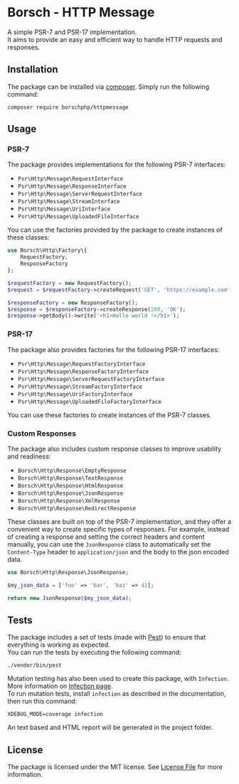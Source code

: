 # Borsch - HTTP Message

A simple PSR-7 and PSR-17 implementation.  
It aims to provide an easy and efficient way to handle HTTP requests and responses.

## Installation

The package can be installed via [composer](https://getcomposer.org/). Simply run the following command:

`composer require borschphp/httpmessage`

## Usage

### PSR-7

The package provides implementations for the following PSR-7 interfaces:

- `Psr\Http\Message\RequestInterface`
- `Psr\Http\Message\ResponseInterface`
- `Psr\Http\Message\ServerRequestInterface`
- `Psr\Http\Message\StreamInterface`
- `Psr\Http\Message\UriInterface`
- `Psr\Http\Message\UploadedFileInterface`

You can use the factories provided by the package to create instances of these classes:

```php
use Borsch\Http\Factory\{
    RequestFactory,
    ResponseFactory
};

$requestFactory = new RequestFactory();
$request = $requestFactory->createRequest('GET', 'https://example.com');

$responseFactory = new ResponseFactory();
$response = $responseFactory->createResponse(200, 'OK');
$response->getBody()->write('<h1>Hello world !</h1>');
```

### PSR-17

The package also provides factories for the following PSR-17 interfaces:

- `Psr\Http\Message\RequestFactoryInterface`
- `Psr\Http\Message\ResponseFactoryInterface`
- `Psr\Http\Message\ServerRequestFactoryInterface`
- `Psr\Http\Message\StreamFactoryInterface`
- `Psr\Http\Message\UriFactoryInterface`
- `Psr\Http\Message\UploadedFileFactoryInterface`

You can use these factories to create instances of the PSR-7 classes.

### Custom Responses

The package also includes custom response classes to improve usability and readiness:

- `Borsch\Http\Response\EmptyResponse`
- `Borsch\Http\Response\TextResponse`
- `Borsch\Http\Response\HtmlResponse`
- `Borsch\Http\Response\JsonResponse`
- `Borsch\Http\Response\XmlResponse`
- `Borsch\Http\Response\RedirectResponse`

These classes are built on top of the PSR-7 implementation, and they offer a convenient way to create specific types of
responses. For example, instead of creating a response and setting the correct headers and content manually, you can use
the `JsonResponse` class to automatically set the `Content-Type` header to `application/json` and the body to the json
encoded data.

```php
use Borsch\Http\Response\JsonResponse;

$my_json_data = ['foo' => 'bar', 'baz' => 42];

return new JsonResponse($my_json_data);
```

## Tests

The package includes a set of tests (made with [Pest](https://pestphp.com/)) to ensure that everything is working as expected.  
You can run the tests by executing the following command:

```shell
./vendor/bin/pest
```

Mutation testing has also been used to create this package, with `Infection`.  
More information on [Infection page](https://infection.github.io/guide/index.html).  
To run mutation tests, install `infection` as described in the documentation, then run this command:

```shell
XDEBUG_MODE=coverage infection
```

An text based and HTML report will be generated in the project folder.

## License

The package is licensed under the MIT license. See [License File](https://github.com/borschphp/borsch-httpmessage/blob/master/LICENSE.md)
for more information.